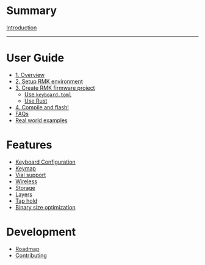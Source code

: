 # Summary

[Introduction](README.md)

---

# User Guide

- [1. Overview](guide_overview.md)
- [2. Setup RMK environment](setup_environment.md)
- [3. Create RMK firmware project](create_firmware.md)
    - [Use `keyboard.toml`](config_rmk_project_toml.md)
    - [Use Rust](config_rmk_project_rust.md)
- [4. Compile and flash!](compile_and_flash.md)
- [FAQs](faq.md)
- [Real world examples](real_world_examples.md)

# Features
- [Keyboard Configuration](configuration.md)
- [Keymap](keymap_configuration.md)
- [Vial support](vial.md)
- [Wireless](wireless.md)
- [Storage](storage.md)
- [Layers]()
- [Tap hold]()
- [Binary size optimization](binary_size.md)

# Development
- [Roadmap](roadmap.md)
- [Contributing](contributing.md)
